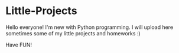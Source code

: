 # Little-Projects
Hello everyone!
I'm new with Python programming.
I will upload here sometimes some of my little projects and homeworks :)

Have FUN!

